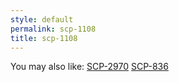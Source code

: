 ```yaml
---
style: default
permalink: scp-1108
title: scp-1108
---
```

You may also like:
[SCP-2970](http://scp-wiki.net/scp-2970)
[SCP-836](http://scp-wiki.net/scp-836)
